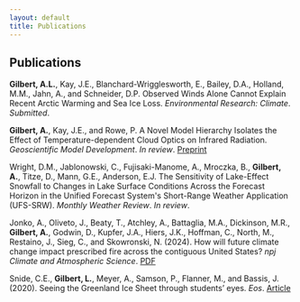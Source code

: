 ```yaml
---
layout: default
title: Publications
---
```

## Publications

**Gilbert, A.L.**, Kay, J.E., Blanchard-Wrigglesworth, E., Bailey, D.A., Holland, M.M., Jahn, A., and Schneider, D.P. Observed Winds Alone Cannot Explain Recent Arctic Warming and Sea Ice Loss. _Environmental Research: Climate_. _Submitted_.

**Gilbert, A.**, Kay, J.E., and Rowe, P. A Novel Model Hierarchy Isolates the Effect of Temperature-dependent Cloud Optics on Infrared Radiation. _Geoscientific Model Development_. _In review_. [Preprint](/assets/pdfs/egusphere-2024-2043.pdf)

Wright, D.M., Jablonowski, C., Fujisaki-Manome, A., Mroczka, B., **Gilbert, A.**, Titze, D., Mann, G.E., Anderson, E.J. The Sensitivity of Lake-Effect Snowfall to Changes in Lake Surface Conditions Across the Forecast Horizon in the Unified Forecast System's Short-Range Weather Application (UFS-SRW). _Monthly Weather Review_. _In review_.

Jonko, A., Oliveto, J., Beaty, T., Atchley, A., Battaglia, M.A., Dickinson, M.R., **Gilbert, A.**, Godwin, D., Kupfer, J.A., Hiers, J.K., Hoffman, C., North, M., Restaino, J., Sieg, C., and Skowronski, N. (2024). How will future climate change impact prescribed fire across the contiguous United States? _npj Climate and Atmospheric Science_. [PDF](/assets/pdfs/s41612-024-00649-7.pdf)

Snide, C.E., **Gilbert, L.**, Meyer, A., Samson, P., Flanner, M., and Bassis, J. (2020). Seeing the Greenland Ice Sheet through students’ eyes. _Eos_. [Article](https://eos.org/science-updates/seeing-the-greenland-ice-sheet-through-students-eyes)
